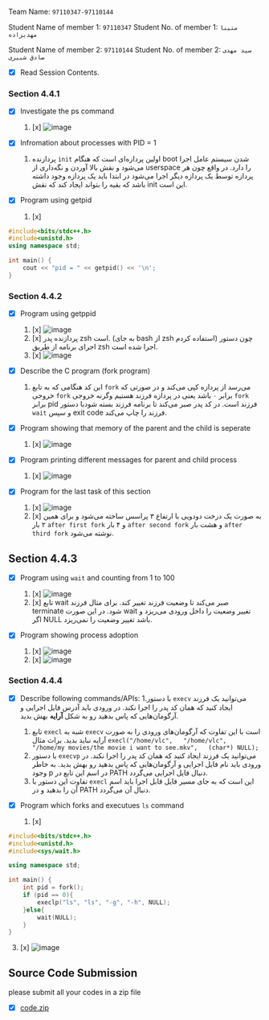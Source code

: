 Team Name: `97110347-97110144`

Student Name of member 1: `97110347`
Student No. of member 1: `متینا مهدیزاده`

Student Name of member 2: `97110144`
Student No. of member 2: `سید مهدی صادق شبیری`

- [x] Read Session Contents.

### Section 4.4.1
- [x] Investigate the ps command
    1. [x] ![image](https://user-images.githubusercontent.com/36403983/183070922-ea04a69b-05b5-40e3-9472-ba00362c3928.png)
    
- [x] Infromation about processes with PID = 1
    1. پردازنده `init` اولین پردازه‌ای است که هنگام boot شدن سیستم عامل اجرا می‌شود و نقش بالا آوردن و نگه‌داری از userspace را دارد. در واقع چون هر پردازه توسط یک پردازه دیگر اجرا می‌شود در ابتدا باید یک پردازه وجود داشته باشد که بقیه را بتواند ایجاد کند که نقش init این است.

- [x] Program using getpid
    1. [x]
```cpp
#include<bits/stdc++.h>
#include<unistd.h>
using namespace std;

int main() {
	cout << "pid = " << getpid() << '\n';
}
```

### Section 4.4.2


- [x] Program using getppid
    1. [x] ![image](https://user-images.githubusercontent.com/36403983/183072404-fe98a679-632e-4d70-9475-8fe693234a98.png)
    1. [x] پردازنده پدر zsh است. (به جای bash از zsh استفاده کردم) چون دستور اجرای برنامه از طریق zsh اجرا شده است.
    1. [x] ![image](https://user-images.githubusercontent.com/36403983/183072691-94cb1682-29ae-46fa-b0b8-b18313f69ac8.png)

- [x] Describe the C program (fork program)
    1. این کد هنگامی که به تابع `fork` می‌رسد از پردازه کپی می‌کند و در صورتی که خروجی `fork` برابر ۰ باشد یعنی در پردازه فرزند هستیم وگرنه خروجی `fork` برابر pid فرزند است. در کد پدر صبر می‌کند تا برنامه فرزند بسته شودبا دستور `wait` و سپس exit code فرزند را چاپ می‌کند.

- [x] Program showing that memory of the parent and the child is seperate
    1. [x] ![image](https://user-images.githubusercontent.com/36403983/183073613-67ccb89b-35c8-47cd-89fa-d18fd5086da9.png)

- [x] Program printing different messages for parent and child process
    1. [x] ![image](https://user-images.githubusercontent.com/36403983/183073613-67ccb89b-35c8-47cd-89fa-d18fd5086da9.png)

- [x] Program for the last task of this section
    1. [x] ![image](https://user-images.githubusercontent.com/36403983/183074647-6765654a-b053-4a0a-bc79-33120b35521b.png)
    1. [x] به صورت یک درخت دودویی با ارتفاع ۳ پراسس ساخته می‌شود و برای همین ۲ بار `after first fork` و ۴ بار `after second fork` و هشت بار `after third fork` نوشته می‌شود.

## Section 4.4.3

- [x] Program using `wait` and counting from 1 to 100
    1. [x] ![image](https://user-images.githubusercontent.com/36403983/183075842-68342586-7962-4e73-8785-35f2fb4763df.png)
    1. [x] تابع wait صبر می‌کند تا وضعیت فرزند تغییر کند. برای مثال فرزند terminate شود. در این صورت wait تغییر وضعیت را داخل ورودی می‌ریزد و اگر NULL باشد تغییر وضعیت را نمی‌ریزد.

- [x] Program showing process adoption
    1. [x] ![image](https://user-images.githubusercontent.com/36403983/183077134-fccb9a72-19b4-43c3-8013-e25423b1f3f0.png)
    1. [x] ![image](https://user-images.githubusercontent.com/36403983/183077097-4ed8e59d-e09f-4e7d-991a-8ad93cab55d8.png)

### Section 4.4.4

- [x] Describe following commands/APIs:
    1.با دستور `execv` می‌توانید یک فرزند ایجاد کنید که همان کد پدر را اجرا نکند. در ورودی باید آدرس فایل اجرایی و آرگومان‌هایی که پاس بدهید رو به شکل **آرایه** بهش بدید. 
    1. تابع `execl` شبه به `execv` است با این تفاوت که آرگومان‌های ورودی را به صورت آرایه نباید بدید. براث مثال `execl("/home/vlc",   "/home/vlc", "/home/my movies/the movie i want to see.mkv",   (char*) NULL);`
    1. با دستور `execvp` می‌توانید یک فرزند ایجاد کنید که همان کد پدر را اجرا نکند. در ورودی باید نام فایل اجرایی و آرگومان‌هایی که پاس بدهید رو بهش بدید. به خاطر وجود p در اسم این تابع در PATH دنبال فایل اجرایی می‌گردد.
    1. تفاوت این دستور با `execl` این است که به جای مسیر فایل قابل اجرا باید اسم آن را بدهید و در PATH دنبال آن می‌گردد.

- [x] Program which forks and executues `ls` command
    1. [x] 
```cpp
#include<bits/stdc++.h>
#include<unistd.h>
#include<sys/wait.h>

using namespace std;

int main() {
	int pid = fork();
	if (pid == 0){
		execlp("ls", "ls", "-g", "-h", NULL);
	}else{
		wait(NULL);
	}
}
```
   3. [x] ![image](https://user-images.githubusercontent.com/36403983/183078996-dd4bd894-4cee-4730-b2cd-fbfd273b5da7.png)

## Source Code Submission

please submit all your codes in a zip file

 - [x] [code.zip](https://github.com/SmsS4/os-lab-reports/files/9336031/code.zip)


